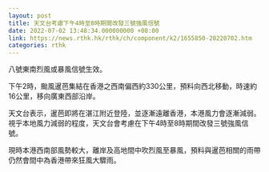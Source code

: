 ```yaml
---
layout: post
title: 天文台考慮下午4時至8時期間改發三號強風信號
date: 2022-07-02 13:48:34.000000000 +08:00
link: https://news.rthk.hk/rthk/ch/component/k2/1655850-20220702.htm
categories: rthk
---
```


八號東南烈風或暴風信號生效。

下午2時，颱風暹芭集結在香港之西南偏西約330公里，預料向西北移動，時速約16公里，移向廣東西部沿岸。

天文台表示，暹芭即將在湛江附近登陸，並逐漸遠離香港，本港風力會逐漸減弱。視乎本地風力減弱的程度，天文台會考慮在下午4時至8時期間改發三號強風信號。

現時本港西南部風勢較大，離岸及高地間中吹烈風至暴風，預料與暹芭相關的雨帶仍然會間中為香港帶來狂風大驟雨。
